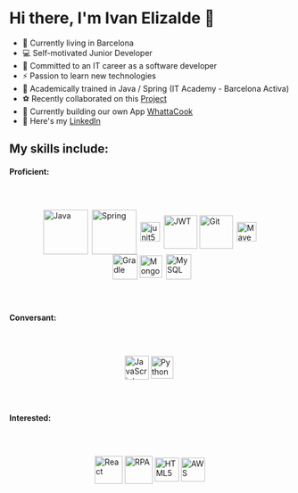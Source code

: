 # Hi there, I'm Ivan Elizalde 👋  

- 🏡 Currently living in Barcelona
- 💻 Self-motivated Junior Developer
- 🎯 Committed to an IT career as a software developer
- ⚡ Passion to learn new technologies 
- 🔭 Academically trained in Java / Spring (IT Academy - Barcelona Activa)
- ⚽ Recently collaborated on this [Project](https://github.com/it-academyproject/ITProject-Soccer-Backend)
- 💼 Currently building our own App [WhattaCook](https://github.com/WhattaCookProject/NewWhattaCook)
- 📃 Here's my [LinkedIn](https://www.linkedin.com/in/martin-guilhem/)



## My skills include:

#### Proficient:
<span style="align-items:center;display:flex;flex-direction:row;flex-wrap:wrap;justify-content:center;margin: 60px;">
  <img title="Java" alt="Java" src="https://github.com/MartinGuilhem/MartinGuilhemCV/blob/main/Logos/java.png" height="80" />  &ensp;
  <img title="Spring" alt="Spring" src="https://github.com/MartinGuilhem/MartinGuilhemCV/blob/main/Logos/spring2.png" height="80" /> &ensp;
  <img title="junit5" alt="junit5" src="https://github.com/MartinGuilhem/MartinGuilhemCV/blob/main/Logos/junit5.png" height="35" /> &ensp;
  <img title="JWT" alt="JWT" src="https://github.com/MartinGuilhem/MartinGuilhemCV/blob/main/Logos/jwt.png" height="60" /> &nbsp;
  <img title="Git" alt="Git" src="https://github.com/MartinGuilhem/MartinGuilhemCV/blob/main/Logos/git2.png" height="60" /> &ensp;
  <img title="Maven" alt="Maven" src="https://github.com/MartinGuilhem/MartinGuilhemCV/blob/main/Logos/maven.png" height="35" /> &ensp;
  <img title="Gradle" alt="Gradle" src="https://github.com/MartinGuilhem/MartinGuilhemCV/blob/main/Logos/gradle.png" height="45" /> &nbsp;
  <img title="MongoDB" alt="MongoDB" src="https://github.com/MartinGuilhem/MartinGuilhemCV/blob/main/Logos/mongodb.png" height="40" /> &ensp;
  <img title="MySQL" alt="MySQL" src="https://github.com/MartinGuilhem/MartinGuilhemCV/blob/main/Logos/MySQL.png" height="45" />
</span>

#### Conversant:
<span style="align-items:center;display:flex;flex-direction:row;flex-wrap:wrap;justify-content:center;margin: 60px;">
  <img title="JavaScript" alt="JavaScript" src="https://github.com/MartinGuilhem/MartinGuilhemCV/blob/main/Logos/javascript.png" height="43" /> &nbsp;
  <img title="Python" alt="Python" src="https://github.com/MartinGuilhem/MartinGuilhemCV/blob/main/Logos/python.png" height="40" /> &nbsp;
</span>

#### Interested:
<span style="align-items:center;display:flex;flex-direction:row;flex-wrap:wrap;justify-content:center;margin: 60px;">
  <img title="React" alt="React" src="https://github.com/MartinGuilhem/MartinGuilhemCV/blob/main/Logos/react.png" height="50" /> &nbsp;
  <img title="RPA" alt="RPA" src="https://github.com/MartinGuilhem/MartinGuilhemCV/blob/main/Logos/RPA.png" height="50" /> &nbsp;
  <img title="HTML5" alt="HTML5" src="https://github.com/MartinGuilhem/MartinGuilhemCV/blob/main/Logos/html5.png" height="43" /> &nbsp;
  <img title="AWS" alt="AWS" src="https://github.com/MartinGuilhem/MartinGuilhemCV/blob/main/Logos/AWS.png" height="43" />
</span>
